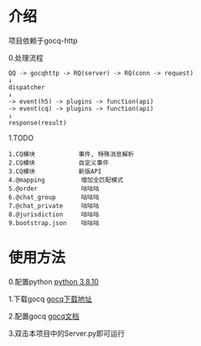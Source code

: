 # 介绍
项目依赖于gocq-http  

0.处理流程
```text
QQ -> gocqhttp -> RQ(server) -> RQ(conn -> request)
↓
dispatcher
↓
-> event(h5) -> plugins -> function(api)
-> event(cq) -> plugins -> function(api)
↓
response(result)
```

1.TODO
```text
1.CQ模块            事件, 特殊消息解析
2.CQ模块            自定义事件
3.CQ模块            新版API
4.@mapping          增加全匹配模式
5.@order            咕咕咕
6.@chat_group       咕咕咕
7.@chat_private     咕咕咕
8.@jurisdiction     咕咕咕
9.bootstrap.json    咕咕咕
```


# 使用方法
0.配置python
[python 3.8.10](https://www.python.org/)

1.下载gocq
[gocq下载地址](https://github.com/Mrs4s/go-cqhttp/releases)

2.配置gocq
[gocq文档](https://docs.go-cqhttp.org/guide/quick_start.html#%E5%9F%BA%E7%A1%80%E6%95%99%E7%A8%8B)  

3.双击本项目中的Server.py即可运行



